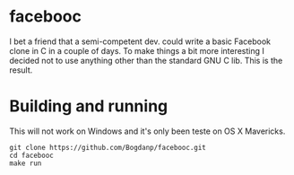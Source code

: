 # facebooc

I bet a friend that a semi-competent dev. could write a basic
Facebook clone in C in a couple of days. To make things a bit more
interesting I decided not to use anything other than the standard GNU
C lib. This is the result.

# Building and running

This will not work on Windows and it's only been teste on OS X
Mavericks.

    git clone https://github.com/Bogdanp/facebooc.git
    cd facebooc
    make run
